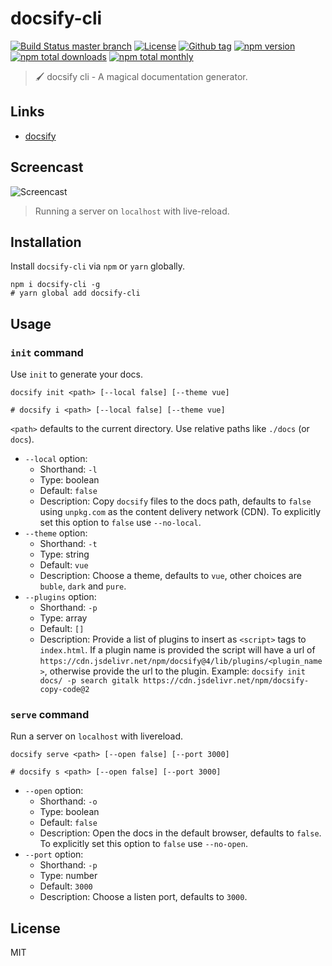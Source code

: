# docsify-cli

[![Build Status master branch](https://img.shields.io/travis/QingWei-Li/docsify-cli/master.svg?style=flat-square)](https://travis-ci.org/QingWei-Li/docsify-cli)
[![License](https://img.shields.io/github/license/QingWei-Li/docsify-cli.svg?style=flat-square)](https://github.com/QingWei-Li/docsify-cli/blob/master/LICENSE)
[![Github tag](https://img.shields.io/github/tag/QingWei-Li/docsify-cli.svg?style=flat-square)](https://github.com/QingWei-Li/docsify-cli/tags)
[![npm version](https://img.shields.io/npm/v/docsify-cli.svg?style=flat-square)](https://www.npmjs.com/package/docsify-cli)
[![npm total downloads](https://img.shields.io/npm/dt/docsify-cli.svg?style=flat-square)](https://www.npmjs.com/package/docsify-cli)
[![npm total monthly](https://img.shields.io/npm/dm/docsify-cli.svg?style=flat-square)](https://www.npmjs.com/package/docsify-cli)

> 🖌 docsify cli - A magical documentation generator.

## Links

* [docsify](https://github.com/QingWei-Li/docsify)

## Screencast

![Screencast](https://raw.githubusercontent.com/QingWei-Li/docsify-cli/master/media/screencast.gif)

> Running a server on `localhost` with live-reload.

## Installation

Install `docsify-cli` via `npm` or `yarn` globally.

```shell
npm i docsify-cli -g
# yarn global add docsify-cli
```

## Usage

### `init` command

Use `init` to generate your docs.

```shell
docsify init <path> [--local false] [--theme vue]

# docsify i <path> [--local false] [--theme vue]
```

`<path>` defaults to the current directory. Use relative paths like `./docs` (or `docs`).

* `--local` option:
  * Shorthand: `-l`
  * Type: boolean
  * Default: `false`
  * Description: Copy `docsify` files to the docs path, defaults to `false` using `unpkg.com` as the content delivery network (CDN). To explicitly set this option to `false` use `--no-local`.
* `--theme` option:
  * Shorthand: `-t`
  * Type: string
  * Default: `vue`
  * Description: Choose a theme, defaults to `vue`, other choices are `buble`, `dark` and `pure`.
* `--plugins` option:
  * Shorthand: `-p`
  * Type: array
  * Default: `[]`
  * Description: Provide a list of plugins to insert as `<script>` tags to `index.html`. If a plugin name is provided the script will have a url of `https://cdn.jsdelivr.net/npm/docsify@4/lib/plugins/<plugin_name>`, otherwise provide the url to the plugin. Example: `docsify init docs/ -p search gitalk https://cdn.jsdelivr.net/npm/docsify-copy-code@2`

### `serve` command

Run a server on `localhost` with livereload.

```shell
docsify serve <path> [--open false] [--port 3000]

# docsify s <path> [--open false] [--port 3000]
```

* `--open` option:
  * Shorthand: `-o`
  * Type: boolean
  * Default: `false`
  * Description: Open the docs in the default browser, defaults to `false`. To explicitly set this option to `false` use `--no-open`.
* `--port` option:
  * Shorthand: `-p`
  * Type: number
  * Default: `3000`
  * Description: Choose a listen port, defaults to `3000`.

## License

MIT
